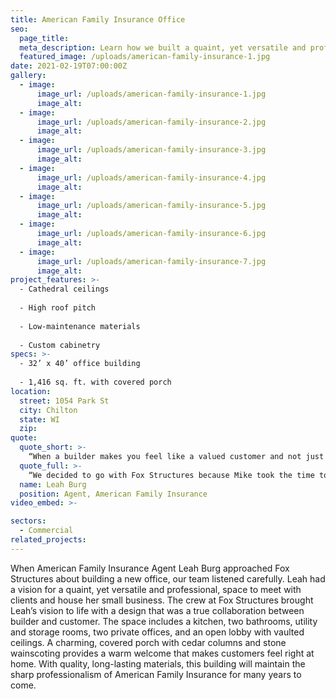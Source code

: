 ```yaml
---
title: American Family Insurance Office
seo:
  page_title:
  meta_description: Learn how we built a quaint, yet versatile and professional, space for American Family Insurance Agent Leah Burg to meet with clients and house her small business.
  featured_image: /uploads/american-family-insurance-1.jpg
date: 2021-02-19T07:00:00Z
gallery: 
  - image: 
      image_url: /uploads/american-family-insurance-1.jpg
      image_alt:
  - image: 
      image_url: /uploads/american-family-insurance-2.jpg
      image_alt:
  - image: 
      image_url: /uploads/american-family-insurance-3.jpg
      image_alt:
  - image: 
      image_url: /uploads/american-family-insurance-4.jpg
      image_alt:
  - image: 
      image_url: /uploads/american-family-insurance-5.jpg
      image_alt:
  - image: 
      image_url: /uploads/american-family-insurance-6.jpg
      image_alt:
  - image: 
      image_url: /uploads/american-family-insurance-7.jpg
      image_alt:
project_features: >-
  - Cathedral ceilings
  
  - High roof pitch
  
  - Low-maintenance materials
  
  - Custom cabinetry
specs: >-
  - 32’ x 40’ office building
  
  - 1,416 sq. ft. with covered porch
location:
  street: 1054 Park St
  city: Chilton
  state: WI
  zip:
quote:
  quote_short: >-
    “When a builder makes you feel like a valued customer and not just another project, it makes the world of difference. Fox Structures just seemed to be very flexible, making sure the customer is their priority.”
  quote_full: >-
    “We decided to go with Fox Structures because Mike took the time to listen to our vision for the building. When a builder makes you feel like a valued customer and not just another project, it makes the world of difference. Fox Structures just seemed to be very flexible, making sure the customer is their priority. I would recommend Fox Structures to others.”
  name: Leah Burg
  position: Agent, American Family Insurance
video_embed: >-

sectors:
  - Commercial
related_projects: 
---
```


When American Family Insurance Agent Leah Burg approached Fox Structures about building a new office, our team listened carefully. Leah had a vision for a quaint, yet versatile and professional, space to meet with clients and house her small business. The crew at Fox Structures brought Leah’s vision to life with a design that was a true collaboration between builder and customer. The space includes a kitchen, two bathrooms, utility and storage rooms, two private offices, and an open lobby with vaulted ceilings. A charming, covered porch with cedar columns and stone wainscoting provides a warm welcome that makes customers feel right at home. With quality, long-lasting materials, this building will maintain the sharp professionalism of American Family Insurance for many years to come.
